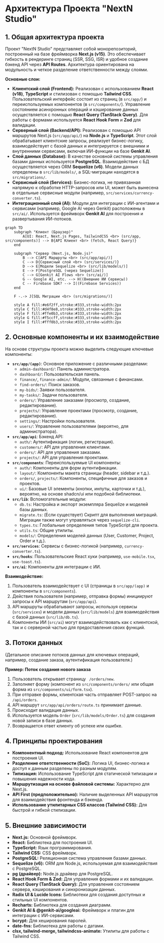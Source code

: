 # Архитектура Проекта "NextN Studio"

## 1. Общая архитектура проекта

Проект "NextN Studio" представляет собой монорепозиторий, построенный на базе фреймворка **Next.js (v15)**. Это обеспечивает гибкость в рендеринге страниц (SSR, SSG, ISR) и удобное создание бэкенд API через **API Routes**. Архитектура ориентирована на модульность и четкое разделение ответственности между слоями.

**Основные слои:**

-   **Клиентский слой (Frontend):** Реализован с использованием **React (v18)**, **TypeScript** и стилизован с помощью **Tailwind CSS**. Пользовательский интерфейс состоит из страниц (в `src/app/`) и переиспользуемых компонентов (в `src/components/`). Управление состоянием асинхронных операций и кэширование данных осуществляется с помощью **React Query (TanStack Query)**. Для работы с формами используется **React Hook Form** и **Zod** для валидации.
-   **Серверный слой (Backend/API):** Реализован с помощью API маршрутов Next.js (`src/app/api/`) на **Node.js** и **TypeScript**. Этот слой обрабатывает клиентские запросы, реализует бизнес-логику, взаимодействует с базой данных и интегрируется с внешними и внутренними сервисами, включая ИИ-функции на базе **Genkit AI**.
-   **Слой данных (Database):** В качестве основной системы управления базами данных используется **PostgreSQL**. Взаимодействие с БД осуществляется через ORM **Sequelize (v6)**. Модели данных определены в `src/lib/models/`, а SQL-миграции находятся в `src/migrations/`.
-   **Сервисный слой (Services):** Бизнес-логика, не привязанная напрямую к обработке HTTP-запросов или UI, может быть вынесена в отдельные сервисные модули (например, `src/services/currency-converter.ts`).
-   **Интеграционный слой (AI):** Модули для интеграции с ИИ-агентами и сервисами (например, Google AI через Genkit) расположены в `src/ai/`. Используется фреймворк **Genkit AI** для построения и развертывания ИИ-потоков.

```mermaid
graph TD
    subgraph "Клиент (Браузер)"
        A[UI: React, Next.js Pages, TailwindCSS <br> (src/app, src/components)] --> B{API Клиент <br> (fetch, React Query)}
    end

    subgraph "Сервер (Next.js, Node.js)"
        B --> C[API Маршруты <br> (src/app/api/)]
        C --> D{Сервисный слой <br> (src/services/)}
        D --> E[Модели Sequelize <br> (src/lib/models/)]
        E --> F[PostgreSQL (через Sequelize)]
        C --> G[Genkit AI Flows <br> (src/ai/)]
        G -- Google AI, etc. --> H((Внешние ИИ Сервисы))
        C -- Firebase SDK? --> I((Firebase Services))
    end

    F -.-> J[SQL Миграции <br> (src/migrations/)]
    
    style A fill:#e6f2ff,stroke:#333,stroke-width:2px
    style C fill:#d4f8e8,stroke:#333,stroke-width:2px
    style F fill:#ffe0b3,stroke:#333,stroke-width:2px
    style G fill:#f5ccff,stroke:#333,stroke-width:2px
    style I fill:#fff0b3,stroke:#333,stroke-width:2px
```

## 2. Основные компоненты и их взаимодействие

На основе структуры проекта можно выделить следующие ключевые компоненты:

-   **`src/app/(app)`**: Основное приложение с различными разделами:
    -   `admin-dashboard/`: Панель администратора.
    -   `dashboard/`: Пользовательская панель.
    -   `finance/`, `finance-admin/`: Модули, связанные с финансами.
    -   `find-orders/`: Поиск заказов.
    -   `my-bids/`: Заявки пользователя.
    -   `my-tasks/`: Задачи пользователя.
    -   `orders/`: Управление заказами (просмотр, создание, редактирование).
    -   `projects/`: Управление проектами (просмотр, создание, редактирование).
    -   `settings/`: Настройки пользователя.
    -   `users/`: Управление пользователями (вероятно, для администратора).
-   **`src/app/api`**: Бэкенд API:
    -   `auth/`: Аутентификация (логин, регистрация).
    -   `customers/`: API для управления клиентами.
    -   `orders/`: API для управления заказами.
    -   `projects/`: API для управления проектами.
-   **`src/components`**: Переиспользуемые UI компоненты:
    -   `auth/`: Компоненты для форм аутентификации.
    -   `layout/`: Компоненты макета страницы (header, sidebar и т.д.).
    -   `orders/`, `projects/`: Компоненты, специфичные для заказов и проектов.
    -   `ui/`: Базовые UI элементы (кнопки, инпуты, карточки и т.д.), вероятно, на основе shadcn/ui или подобной библиотеки.
-   **`src/lib`**: Вспомогательные модули:
    -   `db.ts`: Настройка и экспорт экземпляра Sequelize и моделей базы данных.
    -   `migrate.ts`: (Если существует) Скрипт для выполнения миграций. Миграции также могут управляться через `sequelize-cli`.
    -   `types.ts`: Глобальные определения типов TypeScript для проекта.
    -   `utils.ts`: Общие утилиты.
    -   `models/`: Определения моделей данных (User, Customer, Project, Order и т.д.).
-   **`src/services`**: Сервисы с бизнес-логикой (например, `currency-converter.ts`).
-   **`src/hooks`**: Пользовательские React хуки (например, `use-mobile.tsx`, `use-toast.ts`).
-   **`src/ai`**: Компоненты для интеграции с ИИ.

**Взаимодействие:**

1.  Пользователь взаимодействует с UI (страницы в `src/app/(app)` и компоненты в `src/components`).
2.  Действия пользователя (например, отправка формы) инициируют запросы к API маршрутам (`src/app/api`).
3.  API маршруты обрабатывают запросы, используя сервисы (`src/services`) и модели данных (`src/lib/models`) для взаимодействия с базой данных (`src/lib/db.ts`).
4.  Компоненты ИИ (`src/ai`) могут взаимодействовать как с клиентской, так и с серверной частью для предоставления своих функций.

## 3. Потоки данных

(Детальное описание потоков данных для ключевых операций, например, создание заказа, аутентификация пользователя.)

**Пример: Поток создания нового заказа**

1.  Пользователь открывает страницу ` /orders/new`.
2.  Заполняет форму (компонент из `src/components/orders/` или общая форма из `src/components/ui/form.tsx`).
3.  При отправке формы, клиентская часть отправляет POST-запрос на ` /api/orders`.
4.  API маршрут `src/app/api/orders/route.ts` принимает данные.
5.  Происходит валидация данных.
6.  Используется модель `Order` (`src/lib/models/Order.ts`) для создания новой записи в базе данных.
7.  Возвращается ответ клиенту об успехе или ошибке.

## 4. Принципы проектирования

-   **Компонентный подход:** Использование React компонентов для построения UI.
-   **Разделение ответственности (SoC):** Логика UI, бизнес-логика и доступ к данным разделены по разным модулям.
-   **Типизация:** Использование TypeScript для статической типизации и повышения надежности кода.
-   **Маршрутизация на основе файловой системы:** Характерно для Next.js.
-   **API First (предположительно):** Наличие выделенных API маршрутов для взаимодействия фронтенда и бэкенда.
-   **Использование утилитарных CSS классов (Tailwind CSS):** Для быстрой и гибкой стилизации.

## 5. Внешние зависимости

-   **Next.js:** Основной фреймворк.
-   **React:** Библиотека для построения UI.
-   **TypeScript:** Язык программирования.
-   **Tailwind CSS:** CSS фреймворк.
-   **PostgreSQL:** Реляционная система управления базами данных.
-   **Sequelize (v6):** ORM для Node.js, используемая для взаимодействия с PostgreSQL.
-   **pg (драйвер):** Node.js драйвер для PostgreSQL.
-   **React Hook Form & Zod:** Для управления формами и их валидации.
-   **React Query (TanStack Query):** Для управления состоянием сервера, кэширования и синхронизации данных.
-   **Radix UI & Lucide Icons:** Библиотеки для создания доступных и стильных UI компонентов.
-   **Recharts:** Библиотека для создания диаграмм.
-   **Genkit AI & @genkit-ai/googleai:** Фреймворк и плагин для интеграции с ИИ-сервисами.
-   **bcrypt:** Для хеширования паролей.
-   **date-fns:** Библиотека для работы с датами.
-   **clsx, tailwind-merge, tailwindcss-animate:** Утилиты для работы с Tailwind CSS.

